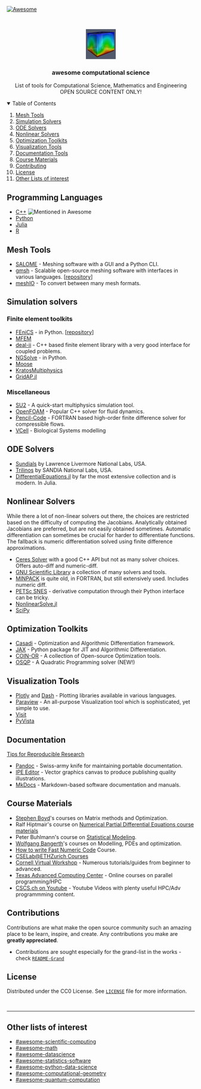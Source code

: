 <!-- PROJECT SHIELDS -->
<!--
*** I'm using markdown "reference style" links for readability.
*** Reference links are enclosed in brackets [ ] instead of parentheses ( ).
*** See the bottom of this document for the declaration of the reference variables
*** for contributors-url, forks-url, etc. This is an optional, concise syntax you may use.
*** https://www.markdownguide.org/basic-syntax/#reference-style-links
-->
[![Awesome](https://awesome.re/badge.svg)](https://awesome.re)
<!-- [![Contributors][contributors-shield]][contributors-url]
[![Forks][forks-shield]][forks-url]
[![Stargazers][stars-shield]][stars-url]
[![Issues][issues-shield]][issues-url]
[![MIT License][license-shield]][license-url]

 -->

<!-- PROJECT LOGO -->
<br />
<p align="center">
  <a href="https://github.com/ashwin-nayak/awesome-computational-science">
    <img src="images/logo.png" alt="Logo" width="80" height="80">
  </a>

  <h3 align="center">awesome computational science</h3>

  <p align="center">
    List of tools for Computational Science, Mathematics and Engineering
    <br />
    OPEN SOURCE CONTENT ONLY!
    <!-- <br />
    <a href="https://github.com/ashwin-nayak/awesome-computational-science/issues">Contribute</a> -->
  </p>
</p>


<!-- TABLE OF CONTENTS -->
<details open="open">
  <summary>Table of Contents</summary>
  <ol>
    <li>
      <a href="#mesh-tools">Mesh Tools</a>
      <!-- <ul>
        <li><a href="#built-with">Built With</a></li>
      </ul> -->
    </li>
    <li><a href="#simulation-solvers">Simulation Solvers</a></li>
    <li><a href="#ode-solvers">ODE Solvers</a></li>
    <li><a href="#nonlinear-solvers">Nonlinear Solvers</a></li>
    <li><a href="#optimization-toolkits">Optimization Toolkits</a></li>
    <li><a href="#visualization-tools">Visualization Tools</a></li>
    <li><a href="#documentation-tools">Documentation Tools</a></li>
    <li><a href="#course-materials">Course Materials</a></li>
    <li><a href="#contributing">Contributing</a></li>
    <li><a href="#license">License</a></li>
    <li><a href="#other-lists-of-interest">Other Lists of interest</a></li>
    <!-- <li><a href="#acknowledgements">Acknowledgements</a></li> -->
  </ol>
</details>



<!-- GETTING STARTED -->
## Programming Languages
- [C++](https://github.com/fffaraz/awesome-cpp) ![Mentioned in Awesome <INSERT LIST NAME>](https://awesome.re/mentioned-badge.svg)
- [Python](https://github.com/TomNicholas/Python-for-Scientists)
- [Julia](https://github.com/SubhadityaMukherjee/awesomeJulia)
- [R]()


## Mesh Tools

- [SALOME](https://www.salome-platform.org/) - Meshing software with a GUI and a Python CLI.
- [gmsh](https://gmsh.info/) - Scalable open-source meshing software with interfaces in various languages. [[repository](https://gitlab.onelab.info/gmsh/gmsh/)]
- [meshIO](https://github.com/nschloe/meshio) - To convert between many mesh formats.


## Simulation solvers

### Finite element toolkits
  - [FEniCS](https://fenicsproject.org/) - in Python. [[repository](https://github.com/FEniCS/dolfinx)]
  - [MFEM](https://mfem.org/)
  - [deal-ii](https://www.dealii.org/) - C++ based finite element library with a very good interface for coupled problems.
  - [NGSolve](https://ngsolve.org/) - in Python.
  - [Moose](https://mooseframework.inl.gov/)
  - [KratosMultiphysics](https://github.com/KratosMultiphysics/Kratos)
  - [GridAP.jl](https://github.com/gridap/Gridap.jl)

### Miscellaneous
- [SU2](https://su2code.github.io/) - A quick-start multiphysics simulation tool.
- [OpenFOAM](https://openfoam.org/) - Popular C++ solver for fluid dynamics.
- [Pencil-Code](https://github.com/pencil-code/pencil-code) - FORTRAN based high-order finite difference solver for compressible flows.
- [VCell](https://vcell.org/) - Biological Systems modelling

## ODE Solvers

- [Sundials](https://sundials.readthedocs.io) by Lawrence Livermore National Labs, USA.
- [Trilinos](https://trilinos.github.io/) by SANDIA National Labs, USA.
- [DifferentialEquations.jl](https://docs.sciml.ai/DiffEqDocs/stable/) by far the most extensive collection and is modern. In Julia.

## Nonlinear Solvers

While there a lot of non-linear solvers out there, the choices are restricted based on the difficulty of computing the Jacobians.
Analytically obtained Jacobians are preferred, but are not easily obtained sometimes.
Automatic differentiation can sometimes be crucial for harder to differentiate functions.
The fallback is numeric differentiation solved using finite difference approximations.

- [Ceres Solver](http://ceres-solver.org/) with a good C++ API but not as many solver choices. Offers auto-diff and numeric-diff.
- [GNU Scientific Library](https://www.gnu.org/software/gsl/doc/html/index.html) a collection of many solvers and tools.
- [MINPACK](https://www.netlib.org/minpack/) is quite old, in FORTRAN, but still extensively used. Includes numeric diff.
- [PETSc SNES](https://petsc.org/release/manualpages/SNES/) - derivative computation through their Python interface can be tricky.
- [NonlinearSolve.jl](https://docs.sciml.ai/NonlinearSolve/stable/)
- [SciPy](https://docs.scipy.org/)

## Optimization Toolkits

- [Casadi](https://web.casadi.org/) - Optimization and Algorithmic Differentiation framework.
- [JAX](https://opensource.google/projects/jax) - Python package for JIT and Algorithmic Differentiation.
- [COIN-OR](https://www.coin-or.org/) - A collection of Open-source Optimization tools.
- [OSQP](https://osqp.org/) - A Quadratic Programming solver (NEW!)

## Visualization Tools

- [Plotly](https://plot.ly/python) and [Dash](https://dash.plot.ly/) - Plotting libraries available in various languages.
- [Paraview](https://www.paraview.org/) - An all-purpose Visualization tool which is sophisticated, yet simple to use.
- [Visit](https://visit-dav.github.io/visit-website/index.html)
- [PyVista](https://docs.pyvista.org/)


## Documentation
[Tips for Reproducible Research](https://nbis-reproducible-research.readthedocs.io/en/latest/)

- [Pandoc](https://pandoc.org/) - Swiss-army knife for maintaining portable documentation.
- [IPE Editor](http://ipe.otfried.org/) - Vector graphics canvas to produce publishing quality illustrations.
- [MkDocs](https://www.mkdocs.org/) - Markdown-based software documentation and manuals.


## Course Materials
- [Stephen Boyd](https://web.stanford.edu/~boyd/teaching.html)'s courses on Matrix methods and Optimization.
- Ralf Hiptmair's course on [Numerical Partial Differential Equations course materials](https://github.com/erickschulz/NPDECODES)
- Peter Buhlmann's course on [Statistical Modeling](https://stat.ethz.ch/lectures/as20/stat-modelling.php).
- [Wolfgang Bangerth](https://www.math.colostate.edu/~bangerth/teaching.html)'s courses on Modelling, PDEs and optimization.
- [How to write Fast Numeric Code](https://acl.inf.ethz.ch/teaching/fastcode/) Course. 
- [CSELab@ETHZurich Courses](https://www.cse-lab.ethz.ch/teaching/)
- [Cornell Virtual Workshop](https://cvw.cac.cornell.edu/topics) - Numerous tutorials/guides from beginner to advanced. 
- [Texas Advanced Computing Center](https://learn.tacc.utexas.edu/) - Online courses on parallel programming/HPC
- [CSCS.ch on Youtube](https://www.youtube.com/user/cscsch/playlists) - Youtube Videos with plenty useful HPC/Adv programmming content.


<!-- CONTRIBUTING -->
## Contributions

Contributions are what make the open source community such an amazing place to be learn, inspire, and create. Any contributions you make are **greatly appreciated**.

* Contributions are sought especially for the grand-list in the works - check [`README-Grand`](https://github.com/ashwin-nayak/awesome-computational-science/blob/main/README-GRAND-in-the-works.md)

<!-- LICENSE -->
## License

Distributed under the CC0 License. See [`LICENSE`](https://github.com/ashwin-nayak/awesome-computational-science/blob/main/LICENSE) file for more information.

<br />

---

## Other lists of interest

- [#awesome-scientific-computing](https://github.com/nschloe/awesome-scientific-computing) 
- [#awesome-math](https://github.com/rossant/awesome-math)
- [#awesome-datascience](https://github.com/academic/awesome-datascience)
- [#awesome-statistics-software](https://github.com/SNStatComp/awesome-official-statistics-software)
- [#awesome-python-data-science](https://github.com/krzjoa/awesome-python-data-science)
- [#awesome-computational-geometry](https://github.com/atkirtland/awesome-computational-geometry)
- [#awesome-quantum-computation](https://github.com/hsavit1/Awesome-Quantum-Computation)


<!-- MARKDOWN LINKS & IMAGES -->
<!-- https://www.markdownguide.org/basic-syntax/#reference-style-links -->
[contributors-shield]: https://img.shields.io/github/contributors/ashwin-nayak/awesome-computational-science.svg?style=for-the-badge
[contributors-url]: https://github.com/ashwin-nayak/awesome-computational-science/graphs/contributors
[forks-shield]: https://img.shields.io/github/forks/ashwin-nayak/awesome-computational-science.svg?style=for-the-badge
[forks-url]: https://github.com/ashwin-nayak/awesome-computational-science/network/members
[stars-shield]: https://img.shields.io/github/stars/ashwin-nayak/awesome-computational-science.svg?style=for-the-badge
[stars-url]: https://github.com/ashwin-nayak/awesome-computational-science/stargazers
[issues-shield]: https://img.shields.io/github/issues/ashwin-nayak/awesome-computational-science.svg?style=for-the-badge
[issues-url]: https://github.com/ashwin-nayak/awesome-computational-science/issues
[license-shield]: https://img.shields.io/github/license/ashwin-nayak/awesome-computational-science.svg?style=for-the-badge
[license-url]: https://github.com/ashwin-nayak/awesome-computational-science/blob/main/LICENSE